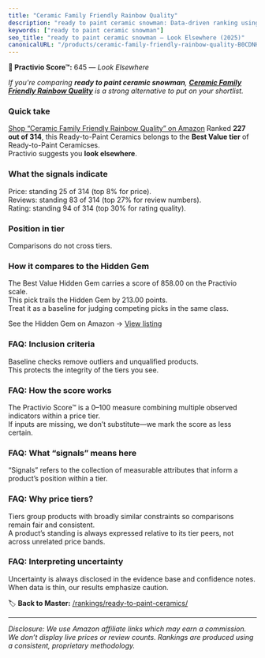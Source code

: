 ```yaml
---
title: "Ceramic Family Friendly Rainbow Quality"
description: "ready to paint ceramic snowman: Data-driven ranking using the Practivio Score™. Positioned by quality, value, demand, findability, momentum."
keywords: ["ready to paint ceramic snowman"]
seo_title: "ready to paint ceramic snowman — Look Elsewhere (2025)"
canonicalURL: "/products/ceramic-family-friendly-rainbow-quality-B0CDNH5ML9/"
---
```


**🚫 Practivio Score™:** 645 — _Look Elsewhere_


*If you're comparing **ready to paint ceramic snowman**, **[Ceramic Family Friendly Rainbow Quality](https://www.amazon.com/dp/B0CDNH5ML9?tag=practivio-20)** is a strong alternative to put on your shortlist.*
### Quick take
[Shop “Ceramic Family Friendly Rainbow Quality” on Amazon](https://www.amazon.com/dp/B0CDNH5ML9?tag=practivio-20)
Ranked **227 out of 314**, this Ready-to-Paint Ceramics belongs to the **Best Value tier** of Ready-to-Paint Ceramicses.  
Practivio suggests you **look elsewhere**.

### What the signals indicate
Price: standing 25 of 314 (top 8% for price).  
Reviews: standing 83 of 314 (top 27% for review numbers).  
Rating: standing 94 of 314 (top 30% for rating quality).  

### Position in tier
Comparisons do not cross tiers.

### How it compares to the Hidden Gem
The Best Value Hidden Gem carries a score of 858.00 on the Practivio scale.  
This pick trails the Hidden Gem by 213.00 points.  
Treat it as a baseline for judging competing picks in the same class.  

See the Hidden Gem on Amazon → [View listing](https://www.amazon.com/dp/B075L8LCTG?tag=practivio-20)

### FAQ: Inclusion criteria
Baseline checks remove outliers and unqualified products.  
This protects the integrity of the tiers you see.

### FAQ: How the score works
The Practivio Score™ is a 0–100 measure combining multiple observed indicators within a price tier.  
If inputs are missing, we don’t substitute—we mark the score as less certain.

### FAQ: What “signals” means here
“Signals” refers to the collection of measurable attributes that inform a product’s position within a tier.

### FAQ: Why price tiers?
Tiers group products with broadly similar constraints so comparisons remain fair and consistent.  
A product’s standing is always expressed relative to its tier peers, not across unrelated price bands.

### FAQ: Interpreting uncertainty
Uncertainty is always disclosed in the evidence base and confidence notes.  
When data is thin, our results emphasize caution.


🏷️ **Back to Master:** [/rankings/ready-to-paint-ceramics/](/rankings/ready-to-paint-ceramics/)

---
_Disclosure: We use Amazon affiliate links which may earn a commission. We don’t display live prices or review counts. Rankings are produced using a consistent, proprietary methodology._
